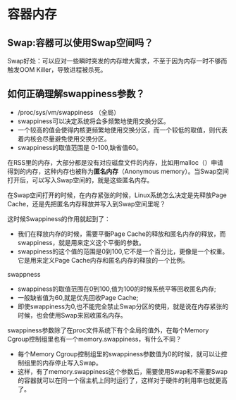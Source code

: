 # 容器内存
## Swap:容器可以使用Swap空间吗？

Swap好处：可以应对一些瞬时突发的内存增大需求，不至于因为内存一时不够而触发OOM Killer，导致进程被杀死。

## 如何正确理解swappiness参数？
* /proc/sys/vm/swappiness （全局）
* swappiness可以决定系统将会多频繁地使用交换分区。
* 一个较高的值会使得内核更频繁地使用交换分区，而一个较低的取值，则代表着内核会尽量避免使用交换分区。
* swappiness的取值范围是 0-100,缺省值60。

在RSS里的内存，大部分都是没有对应磁盘文件的内存，比如用malloc（）申请得到的内存，这种内存也被称为**匿名内存**（Anonymous memory）。当Swap空间打开后，可以写入Swap空间的，就是这些匿名内存。

在Swap空间打开的时候，在内存紧张的时候，Linux系统怎么决定是先释放Page Cache，还是先把匿名内存释放并写入到Swap空间里呢？

这时候Swappiness的作用就起到了：

* 我们在释放内存的时候，需要平衡Page Cache的释放和匿名内存的释放，而swappiness，就是用来定义这个平衡的参数。
* swappiness的这个值的范围是0到100,它不是一个百分比，更像是一个权重。它是用来定义Page Cache内存和匿名内存的释放的一个比例。

swappness
* swappiness的取值范围在0到100,值为100的时候系统平等回收匿名内存;
* 一般缺省值为60,就是优先回收Page Cache;
* 即使swappiness为0,也不能完全禁止Swap分区的使用，就是说在内存紧张的时候，也会使用Swap来回收匿名内存。

swappiness参数除了在proc文件系统下有个全局的值外，在每个Memory Cgroup控制组里也有一个memory.swappiness，有什么不同？
* 每个Memory Cgroup控制组里的swappiness参数值为0的时候，就可以让控制组里的内存停止写入Swap。
* 这样，有了memory.swappiness这个参数后，需要使用Swap和不需要Swap的容器就可以在同一个宿主机上同时运行了，这样对于硬件的利用率也就更高了。


